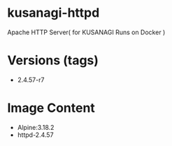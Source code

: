 # kusanagi-httpd

Apache HTTP Server( for KUSANAGI Runs on Docker )

# Versions (tags)

- 2.4.57-r7

# Image Content

- Alpine:3.18.2
- httpd-2.4.57

